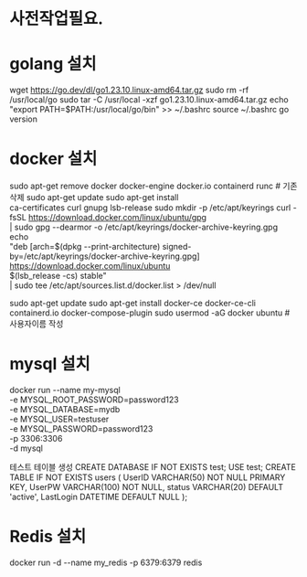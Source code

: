 # 사전작업필요.

# golang 설치
wget https://go.dev/dl/go1.23.10.linux-amd64.tar.gz
sudo rm -rf /usr/local/go
sudo tar -C /usr/local -xzf go1.23.10.linux-amd64.tar.gz
echo "export PATH=$PATH:/usr/local/go/bin" >> ~/.bashrc
source ~/.bashrc
go version

# docker 설치
sudo apt-get remove docker docker-engine docker.io containerd runc    # 기존 삭제
sudo apt-get update
sudo apt-get install \
  ca-certificates curl gnupg lsb-release
sudo mkdir -p /etc/apt/keyrings
curl -fsSL https://download.docker.com/linux/ubuntu/gpg \
  | sudo gpg --dearmor -o /etc/apt/keyrings/docker-archive-keyring.gpg
echo \
  "deb [arch=$(dpkg --print-architecture) signed-by=/etc/apt/keyrings/docker-archive-keyring.gpg] \
   https://download.docker.com/linux/ubuntu \
   $(lsb_release -cs) stable" \
  | sudo tee /etc/apt/sources.list.d/docker.list > /dev/null

sudo apt-get update
sudo apt-get install docker-ce docker-ce-cli containerd.io docker-compose-plugin
sudo usermod -aG docker ubuntu # 사용자이름 작성

# mysql 설치
docker run --name my-mysql \
  -e MYSQL_ROOT_PASSWORD=password123 \
  -e MYSQL_DATABASE=mydb \
  -e MYSQL_USER=testuser \
  -e MYSQL_PASSWORD=password123 \
  -p 3306:3306 \
  -d mysql
  
테스트 테이블 생성
CREATE DATABASE IF NOT EXISTS test;
USE test;
CREATE TABLE IF NOT EXISTS users (
    UserID     VARCHAR(50)  NOT NULL PRIMARY KEY,
    UserPW     VARCHAR(100) NOT NULL,
    status     VARCHAR(20)  DEFAULT 'active',
    LastLogin  DATETIME     DEFAULT NULL
);


# Redis 설치
docker run -d --name my_redis -p 6379:6379 redis




